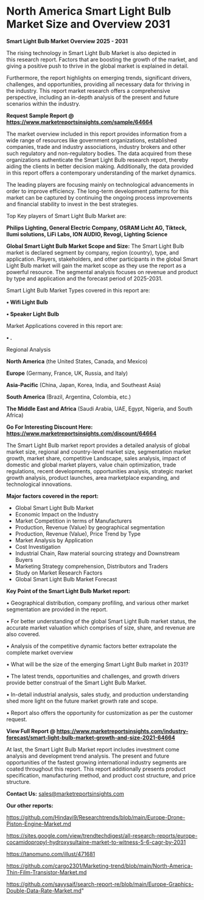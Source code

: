# North America Smart Light Bulb Market Size and Overview 2031

<Strong> Smart Light Bulb Market Overview 2025 - 2031</strong>

The rising technology in Smart Light Bulb Market is also depicted in this research report. Factors that are boosting the growth of the market, and giving a positive push to thrive in the global market is explained in detail.

Furthermore, the report highlights on emerging trends, significant drivers, challenges, and opportunities, providing all necessary data for thriving in the industry. This report market research offers a comprehensive perspective, including an in-depth analysis of the present and future scenarios within the industry.

<strong>Request Sample Report @ <a href=https://www.marketreportsinsights.com/sample/64664>https://www.marketreportsinsights.com/sample/64664</a></strong>

The market overview included in this report provides information from a wide range of resources like government organizations, established companies, trade and industry associations, industry brokers and other such regulatory and non-regulatory bodies. The data acquired from these organizations authenticate the Smart Light Bulb research report, thereby aiding the clients in better decision making. Additionally, the data provided in this report offers a contemporary understanding of the market dynamics.

The leading players are focusing mainly on technological advancements in order to improve efficiency. The long-term development patterns for this market can be captured by continuing the ongoing process improvements and financial stability to invest in the best strategies.

Top Key players of Smart Light Bulb Market are:

<strong>Philips Lighting, General Electric Company, OSRAM Licht AG, Tikteck, Ilumi solutions, LiFi Labs, ION AUDIO, Revogi, Lighting Science</strong>

<strong><b>Global Smart Light Bulb Market Scope and Size:</b></strong>
The Smart Light Bulb market is declared segment by company, region (country), type, and application. Players, stakeholders, and other participants in the global Smart Light Bulb market will gain the market scope as they use the report as a powerful resource. The segmental analysis focuses on revenue and product by type and application and the forecast period of 2025-2031.

Smart Light Bulb Market Types covered in this report are:

<strong>• Wifi Light Bulb

• Speaker Light Bulb</strong>

Market Applications covered in this report are:

<strong>• .</strong> 

Regional Analysis

<strong>North America</strong> (the United States, Canada, and Mexico)

<strong>Europe</strong> (Germany, France, UK, Russia, and Italy)

<strong>Asia-Pacific</strong> (China, Japan, Korea, India, and Southeast Asia)

<strong>South America</strong> (Brazil, Argentina, Colombia, etc.)

<strong>The Middle East and Africa</strong> (Saudi Arabia, UAE, Egypt, Nigeria, and South Africa)

<strong>Go For Interesting Discount Here: <a href=https://www.marketreportsinsights.com/discount/64664>https://www.marketreportsinsights.com/discount/64664</a></strong>

The Smart Light Bulb market report provides a detailed analysis of global market size, regional and country-level market size, segmentation market growth, market share, competitive Landscape, sales analysis, impact of domestic and global market players, value chain optimization, trade regulations, recent developments, opportunities analysis, strategic market growth analysis, product launches, area marketplace expanding, and technological innovations.

<strong><b>Major factors covered in the report:</b></strong>
<ul>
  <li>Global Smart Light Bulb Market </li>
  <li>Economic Impact on the Industry</li>
  <li>Market Competition in terms of Manufacturers</li>
  <li>Production, Revenue (Value) by geographical segmentation</li>
  <li>Production, Revenue (Value), Price Trend by Type</li>
  <li>Market Analysis by Application</li>
  <li>Cost Investigation</li>
  <li>Industrial Chain, Raw material sourcing strategy and Downstream Buyers</li>
  <li>Marketing Strategy comprehension, Distributors and Traders</li>
  <li>Study on Market Research Factors</li>
  <li>Global Smart Light Bulb Market Forecast</li>
</ul>

<strong><b>Key Point of the Smart Light Bulb Market report:</b></strong>

• Geographical distribution, company profiling, and various other market segmentation are provided in the report.

• For better understanding of the global Smart Light Bulb market status, the accurate market valuation which comprises of size, share, and revenue are also covered.

• Analysis of the competitive dynamic factors better extrapolate the complete market overview

• What will be the size of the emerging Smart Light Bulb market in 2031?

• The latest trends, opportunities and challenges, and growth drivers provide better construal of the Smart Light Bulb Market.

• In-detail industrial analysis, sales study, and production understanding shed more light on the future market growth rate and scope.

• Report also offers the opportunity for customization as per the customer request.

<strong><b>View Full Report @ <a href=https://www.marketreportsinsights.com/industry-forecast/smart-light-bulb-market-growth-and-size-2021-64664>https://www.marketreportsinsights.com/industry-forecast/smart-light-bulb-market-growth-and-size-2021-64664</a></b></strong>


At last, the Smart Light Bulb Market report includes investment come analysis and development trend analysis. The present and future opportunities of the fastest growing international industry segments are coated throughout this report. This report additionally presents product specification, manufacturing method, and product cost structure, and price structure.

<strong>Contact Us:</strong>
sales@marketreportsinsights.com

<strong>Our other reports:</strong>

<a href=https://github.com/Hindavi9/Researchtrends/blob/main/Europe-Drone-Piston-Engine-Market.md>https://github.com/Hindavi9/Researchtrends/blob/main/Europe-Drone-Piston-Engine-Market.md</a>

<a href=https://sites.google.com/view/trendtechdigest/all-research-reports/europe-cocamidopropyl-hydroxysultaine-market-to-witness-5-6-cagr-by-2031>https://sites.google.com/view/trendtechdigest/all-research-reports/europe-cocamidopropyl-hydroxysultaine-market-to-witness-5-6-cagr-by-2031</a>

<a href=https://tanomuno.com/illust/471681>https://tanomuno.com/illust/471681</a>

<a href=https://github.com/cargo2301/Marketing-trend/blob/main/North-America-Thin-Film-Transistor-Market.md>https://github.com/cargo2301/Marketing-trend/blob/main/North-America-Thin-Film-Transistor-Market.md</a>

<a href=https://github.com/sayysaif/search-report-re/blob/main/Europe-Graphics-Double-Data-Rate-Market.md>https://github.com/sayysaif/search-report-re/blob/main/Europe-Graphics-Double-Data-Rate-Market.md</a>"
